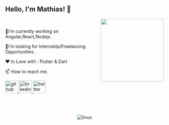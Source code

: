 <!--
**1Mathias/Mathias** is a ✨ _special_ ✨ repository because its `README.md` (this file) appears on your GitHub profile.

Here are some ideas to get you started:


- 🔭 I’m currently working on ...
- 🌱 I’m currently learning ...
-  I’m looking to collaborate on ...
- 🤔 I’m looking for help with ...
- 💬 Ask me about ...
- 📫 How to reach me: ...
- 😄 Pronouns: ...
- ⚡ Fun fact: .....
-->
## Hello, I'm Mathias! :wave:     

<section>
     <div>
     <img width="200" height="200" src="https://avatars.githubusercontent.com/u/43569821?v=4" style="max-width:60%" align="right">
     </div>
     <div>
          <BR>
          <p>🌱I’m currently working on Angular,React,Nodejs.</p>
          <p>👯I’m looking for Internship/Freelancing Opportunities.</p>
          <!-- <p>💬 Ask me about Flutter Or Dart.</p> -->
          <p>❤️  In Love with : Flutter & Dart</p>
          <p> 📫 How to reach me.</p>
          <a href="https://github.com/1Mathias">
          <img src='https://cdn.jsdelivr.net/npm/simple-icons@3.0.1/icons/github.svg'  alt='github' height='40'>
          </a>
          <a href="https://www.linkedin.com/in/mathias-a-mengesha-098359173/">
          <img src='https://cdn.jsdelivr.net/npm/simple-icons@3.0.1/icons/linkedin.svg' alt='linkedin' height='40'>
          </a>
          <a href="https://twitter.com/Mathh_ias">
          <img src='https://cdn.jsdelivr.net/npm/simple-icons@3.0.1/icons/twitter.svg' alt='twitter' height='40'>
          </a>
     </div>
<BR><BR><BR>     
</section>
<!--<h3 align="left">Some of my Projects:</h3>
      <table>
          <tr>
               <th><a href="https://github.com/coder-with-a-bushido/ACTION_PROCESS_TEXT-Flutter">action_process_text Flutter Plugin</a></th>
               <th><a href="https://github.com/coder-with-a-bushido/slangonary">Slangonary (App)</th>
          </tr>
          <tr>
               <td><img src="https://imgur.com/2sikhjG.gif" height=444 width=250></td>
               <td><img src="https://imgur.com/1VO93Lv.gif" height=444 width=250></td>
          </tr>
     </table>
 -->

<!-- <h3 align="left">You can more about me on my Website  <a href="http://mathiasabdissa.me/">mathiasabdissa.me</a></h3> -->



<p align="center">
     <img src="https://github-readme-stats.vercel.app/api?username=1Mathias&&show_icons=true&count_private=true&title_color=ffffff&icon_color=ffbf00&text_color=ffffff&bg_color=27363e" alt="linux" />
</p>

<!--
<h4 aligh = "center">You can buy me a coffee at</h4>
<a href="https://www.buymeacoffee.com/karthikeyans" target="_blank"><img src="https://cdn.buymeacoffee.com/buttons/v2/default-yellow.png" alt="Buy Me A Coffee" style="height: 60px !important;width: 217px !important;" ></a> 
-->


